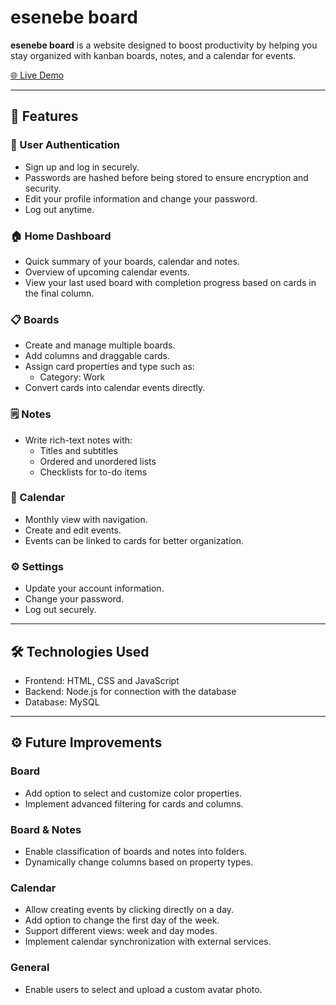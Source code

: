 # esenebe board
**esenebe board** is a website designed to boost productivity by helping you stay organized with kanban boards, notes, and a calendar for events.

[🌐 Live Demo](https://board.esenebe.com)

---

## 🚀 Features

### 🔐 User Authentication
- Sign up and log in securely.
- Passwords are hashed before being stored to ensure encryption and security.
- Edit your profile information and change your password.
- Log out anytime.

### 🏠 Home Dashboard
- Quick summary of your boards, calendar and notes.
- Overview of upcoming calendar events.
- View your last used board with completion progress based on cards in the final column.

### 📋 Boards
- Create and manage multiple boards.
- Add columns and draggable cards.
- Assign card properties and type such as:
  - Category: Work
- Convert cards into calendar events directly.

### 🗒️ Notes
- Write rich-text notes with:
  - Titles and subtitles
  - Ordered and unordered lists
  - Checklists for to-do items

### 📅 Calendar
- Monthly view with navigation.
- Create and edit events.
- Events can be linked to cards for better organization.

### ⚙️ Settings
- Update your account information.
- Change your password.
- Log out securely.

---

## 🛠️ Technologies Used
- Frontend: HTML, CSS and JavaScript
- Backend: Node.js for connection with the database
- Database: MySQL

---

## ⚙️ Future Improvements

### Board
- Add option to select and customize color properties.
- Implement advanced filtering for cards and columns.

### Board & Notes
- Enable classification of boards and notes into folders.
- Dynamically change columns based on property types.

### Calendar
- Allow creating events by clicking directly on a day.
- Add option to change the first day of the week.
- Support different views: week and day modes.
- Implement calendar synchronization with external services.

### General
- Enable users to select and upload a custom avatar photo.

